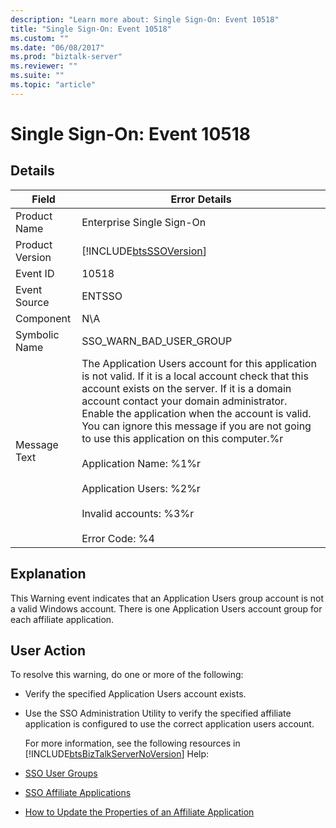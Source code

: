 ```yaml
---
description: "Learn more about: Single Sign-On: Event 10518"
title: "Single Sign-On: Event 10518"
ms.custom: ""
ms.date: "06/08/2017"
ms.prod: "biztalk-server"
ms.reviewer: ""
ms.suite: ""
ms.topic: "article"
---
```

# Single Sign-On: Event 10518
## Details  

| Field | Error Details |
|-----------------|------------------------------------------------------------------------------------------------------------------------------------------------------------------------------------------------------------------------------------------------------------------------------------------------------------------------------------------------------------------------------------------------------------------------------------------------------------------------------------------|
|  Product Name   |                                                                                                                                                                                                                                Enterprise Single Sign-On                                                                                                                                                                                                                                 |
| Product Version |                                                                                                                                                                                                                [!INCLUDE[btsSSOVersion](../includes/btsssoversion-md.md)]                                                                                                                                                                                                                |
|    Event ID     |                                                                                                                                                                                                                                          10518                                                                                                                                                                                                                                           |
|  Event Source   |                                                                                                                                                                                                                                          ENTSSO                                                                                                                                                                                                                                          |
|    Component    |                                                                                                                                                                                                                                           N\A                                                                                                                                                                                                                                            |
|  Symbolic Name  |                                                                                                                                                                                                                                 SSO_WARN_BAD_USER_GROUP                                                                                                                                                                                                                                  |
|  Message Text   | The Application Users account for this application is not valid. If it is a local account check that this account exists on the server. If it is a domain account contact your domain administrator. Enable the application when the account is valid. You can ignore this message if you are not going to use this application on this computer.%r<br /><br /> Application Name: %1%r<br /><br /> Application Users: %2%r<br /><br /> Invalid accounts: %3%r<br /><br /> Error Code: %4 |

## Explanation  
 This Warning event indicates that an Application Users group account is not a valid Windows account. There is one Application Users account group for each affiliate application.  

## User Action  
 To resolve this warning, do one or more of the following:  

- Verify the specified Application Users account exists.  

- Use the SSO Administration Utility to verify the specified affiliate application is configured to use the correct application users account.  

  For more information, see the following resources in [!INCLUDE[btsBizTalkServerNoVersion](../includes/btsbiztalkservernoversion-md.md)] Help:  

- [SSO User Groups](../core/sso-user-groups.md)  

- [SSO Affiliate Applications](../core/sso-affiliate-applications.md)  

- [How to Update the Properties of an Affiliate Application](../core/how-to-update-the-properties-of-an-affiliate-application.md)
